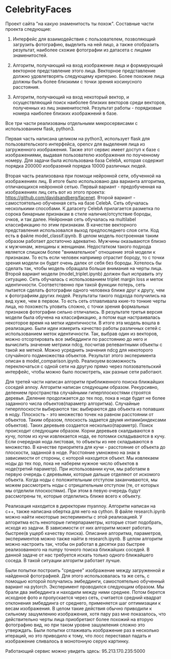 # CelebrityFaces
Проект сайта "на какую знаменитость ты похож".
Составные части проекта следующие:
1. Интерфейс для взаимодействия с пользователем, позволяющий загрузить фотографию, выделить на ней лицо, а также отобразить результат, наиболее схожие фотографии из датасета с лицами знаменитостей.

2. Алгоритм, получающий на вход изображение лица и формирующий векторное представление этого лица. Векторное представление должно удовлетворять следующему критерию. Более похожие лица должны быть более близкими с точки зрения косинусного расстояния.

3. Алгоритм, получающий на вход некоторый вектор, и осуществляющий поиск наиболее близких векторов среди векторов, полученных из лиц знаменитостей. Результат работы - порядковые номера наиболее близких изображнеий в базе.

Все три части реализованы отдельными микросервисами с использованием flask, python3.

Первая часть написана целиком на python3, использует flask для пользовательского интерфейса, opencv для выделения лица из загруженного изображения. Также этот сервис имеет доступ к базе с изображениями, выдавая пользователю изображения по поученному номеру. Для задачи была использована база CelebA, которая содержит порядка 200000 изобразений порядка 10000 различных людей.

Вторая часть реализована при помощи нейронной сети, обученной на изображениях лиц. В итоге было использовано два варианта алгоритма, отличающихся нейронной сетью. Первый вариант - предобученная на изображениях лиц сеть вот из этого проекта: https://github.com/davidsandberg/facenet. Второй вариант - самостоятельно обученная сеть на базе CelebA. Сеть обучалась несколькими способами. К датасету CelebA прилагается разметка по сорока бинарным признакам в стиле наличие/отсутствие бороды, очков, и так далее. Нейронная сеть обучалась на multilabel классификацию по этим признакам. В качестве векторного представления использовался выход предпоследнего слоя сети. Код есть в файле model_classif.ipynb. В целом модель построенная таким образом работает достаточно адекватно. Мужчины оказываются близко к мужчинам, женщины к женщинам. Недостатком такого подхода является слишком более "внимательное" отношение этой модели к признакам. То есть если человек например отрастит бороду, то с точки зрения модели он будет очень далек от себя без бороды. Хотелось бы сделать так, чтобы модель обращала больше внимания на черты лица. Второй вариант модели (model_triplet.ipynb) должен был исправить эту ситуацию. Сеть обучалась с использованием triplet margin loss и меток идентичности. Соответственно при такой функции потерь, сеть пытается сделать фотографии одного человека ближе друг к другу, чем к фотографиям других людей. Результаты такого подхода получились на вид хуже, чем в первом. То есть сеть отлавливала ккие-то тонкие черты лица, но похожесть уловить сложно, с точки зрения формальных признаков фотографии сильно отличались. В результате третья версия модели была обучена на классификацию, а потом еще настраивалась некоторое время на метки идентичности. В итоге эта модель вошла в реализацию. Были идеи измерить качество работы различных сетей с использованием меток идентичности. Так, выбрав один из векторов, можно отсортировать все эмбеддинги по расстоянию до него и вычислить значение метрики ndcg, посчитав релевантными объекты с такой же меткой. Можно усреднить значения ndcg для некоторого случайного подмножества объектов. Результат этого эксперимента описан в model_comparison.ipynb. Реализуем возможность переключаться с одной сети на другую прямо через ползовательский интерфейс, чтобы можно было посмотреть, как разные сети работают.


Для третей части написан алгоритм приближенного поиска ближайших соседей annoy. Алгоритм написан следующим образом. Рекурсивно, делением пространства случайными гиперплоскостями строятся деревья. Деление продолжается до тех пор, пока в ноде будет не более заданного числа объектов(параметр алгоритма). Случайные гиперплоскости выбираются так: выбираются два объекта из попавших в ноду. Плоскость - это множество точек на равном расстоянии от объектов. Таким образом, плоскость задается двумя интами(индексами объектов). Таких деревьев создается несколько(параметр). Поиск происходит следующим образом. Корни деревьев скалдываются в кучу, потом из кучи извлекается нода, ее потомки складываются в кучу. Если очередная нода листовая, то объекты из нее складываются в множество. В качестве приоритета для кучи - расстояние от объекта до плоскости, заданной в ноде. Расстояние умножено на знак в зависимости от стороны, с которой находится объект. Мы извлекаем ноды до тех пор, пока не наберем нужное число объектов в ноде(третий параметр). При использовании кучи, мы работаем в первую очередь с деревьями, которые дальше отделяют от искомого объекта. Когда ноды с положительным отступом заканчиваются, мы можем рассмотреть ноды с отрицательным отступом (те, от которых мы отделили плоскостями). При этом в певую очередь будут рассмотрены те, которые отделились ближе всего к объекту.

Реализация находится в директории myannoy. Алгоритм написан на c++, также написана обертка для него на cython. В файле research.ipynb можно найти некоторые эксперименты с этой реализацией. У алгоритма есть некоторые гиперпараметры, которые стоит подобрать, исходя из задачи. В зависимости от них алгоритм может работать быстрее(в ущерб качеству поиска). Описание алгоритма, параметров, экспериментов можно также найти в research.ipynb. В целом алгоритм можно настроить так, чтобы он работал в десятки раз быстрее реализованного на numpy точного поиска ближайших соседей. В данной задаче от нас требуется искать только одного ближайшего соседа. В такой ситуации алгоритм работает лучше.

Были попытки построить "среднее" изображение между загруженной и найденной фотографией. Для этого использовалась та же сеть, с помощью которой получались эмбеддинги, самостоятельно обученный вариант на pytorch. Эксперимент проводился следующим образом. Мы брали два эмбеддинга и находили между ними среднее. Потом берется исходное фото и пропускается через сеть, считается средний квадрат отклонения эмбеддинга от среднего, применяется шаг оптимизации к весам изображения. В целом такие действия обычно приводили к сильному зашумлению изображения, хотя пару раз мне показалось, что действительно черты лица приобретают более похожий на вторую фотографию вид, но при таком уровне зашумления сложно это утверждать. Были попытки сглаживать изображение раз в несколько итераций, но это приводило к тому, что лосс переставал падать и изображение сливалось в монотонную серую картинку.

Работающий сервис можно увидеть здесь: 95.213.170.235:5000
